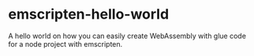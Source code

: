 # emscripten-hello-world
A hello world on how you can easily create WebAssembly with glue code for a node project with emscripten.
